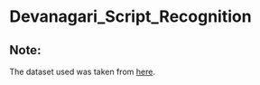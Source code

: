 # Devanagari_Script_Recognition
## Note:
The dataset used was taken from [here](https://archive.ics.uci.edu/ml/machine-learning-databases/00389/DevanagariHandwrittenCharacterDataset.zip).
